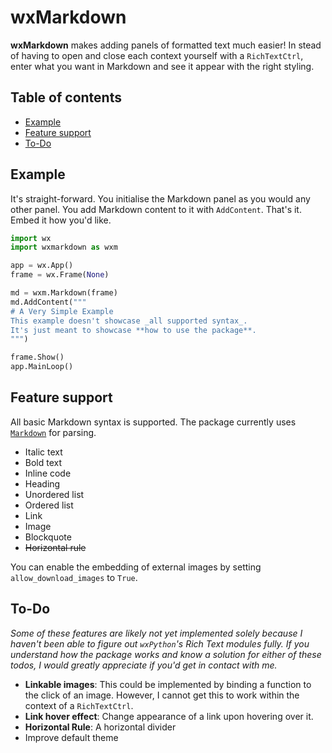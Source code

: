 # wxMarkdown

**wxMarkdown** makes adding panels of formatted text much easier!
In stead of having to open and close each context yourself with a `RichTextCtrl`,
enter what you want in Markdown and see it appear with the right styling.

## Table of contents

- [Example](#example)
- [Feature support](#feature-support)
- [To-Do](#to-do)

## Example

It's straight-forward. You initialise the Markdown panel as you would any other panel. You add Markdown content to it with `AddContent`. That's it. Embed it how you'd like.

```py
import wx
import wxmarkdown as wxm

app = wx.App()
frame = wx.Frame(None)

md = wxm.Markdown(frame)
md.AddContent("""
# A Very Simple Example
This example doesn't showcase _all supported syntax_.
It's just meant to showcase **how to use the package**.
""")

frame.Show()
app.MainLoop()
```

## Feature support

All basic Markdown syntax is supported. The package currently uses [`Markdown`](https://pypi.org/project/Markdown/) for parsing.

- Italic text
- Bold text
- Inline code
- Heading
- Unordered list
- Ordered list
- Link
- Image
- Blockquote
- ~~Horizontal rule~~

You can enable the embedding of external images by setting `allow_download_images` to `True`.

## To-Do

_Some of these features are likely not yet implemented solely because I haven't been able to figure out `wxPython`'s Rich Text modules fully. If you understand how the package works and know a solution for either of these todos, I would greatly appreciate if you'd get in contact with me._

- **Linkable images**: This could be implemented by binding a function to the click of an image. However, I cannot get this to work within the context of a `RichTextCtrl`.
- **Link hover effect**: Change appearance of a link upon hovering over it.
- **Horizontal Rule**: A horizontal divider
- Improve default theme
